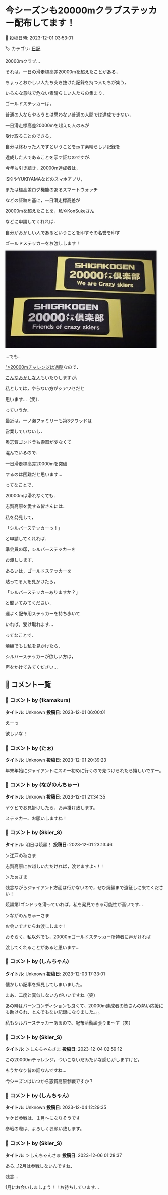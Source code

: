 # 今シーズンも20000mクラブステッカー配布してます！

📅 投稿日時: 2023-12-01 03:53:01

🏷️ カテゴリ: [日記](cc4b5682fb7b8b144980957a978653fb0.md)

20000mクラブ…





それは，一日の滑走標高差20000mを超えたことがある，


ちょっとおかしい人たち突き抜けた記録を持つ人たちが集う，


いろんな意味で危ない素晴らしい人たちの集まり．





ゴールドステッカーは，


普通の人ならやろうとは思わない普通の人間では達成できない，


一日滑走標高差20000mを超えた人のみが


受け取ることのできる，


自分は終わった人ですということを示す素晴らしい記録を


達成した人であることを示す証なのですが．





今年も引き続き，20000m達成者は，


iSKIやYUKIYAMAなどのスマホアプリ，


または標高差ログ機能のあるスマートウォッチ


などの証跡を基に，一日滑走標高差が


20000mを超えたことを，私やKonSukeさん


などに申請してくれれば．


自分がおかしい人であるということを印すその名誉を印す


ゴールドステッカーをお渡しします！







![619a6d32626b8fded1dc8d02502e7bdd.jpg](images/619a6d32626b8fded1dc8d02502e7bdd.jpg)







…でも．


[">20000mチャレンジは過酷](e5ac888953d6f80b44a7d8c590e3fd679.md)なので．


[こんなおかしな人](e67119fc051eac33a3c41c37125f335a8.md)もいたりしますが，


私としては，やらない方がシアワセだと


思います…（笑）．





っていうか．


最近は，一ノ瀬ファミリーも第3クワッドは


営業していないし．


奥志賀ゴンドラも搬器が少なくて


混んでいるので．


一日滑走標高差20000mを突破


するのは困難だと思います…





ってなことで．


20000mは滑れなくても．


志賀高原を愛する皆さんには．


私を発見して，


「シルバーステッカーっ！」


と申請してくれれば．


準会員の印，シルバーステッカーを


お渡しします．





あるいは，ゴールドステッカーを


貼ってる人を見かけたら，


「シルバーステッカーありますか？」


と聞いてみてください．


運よく配布用ステッカーを持ち歩いて


いれば，受け取れます…





ってなことで．


焼額でもし私を見かけたら．


シルバーステッカーが欲しい方は，


声をかけてみてください…

## 💬 コメント一覧

### 💬 コメント by (1kamakura)
**タイトル**: Unknown
**投稿日**: 2023-12-01 06:00:01

えーっ

欲しいな！

### 💬 コメント by (たぉ)
**タイトル**: Unknown
**投稿日**: 2023-12-01 20:39:23

年末年始にジャイアントにスキー初めに行くので見つけられたら嬉しいですー。

### 💬 コメント by (ながのんちゅー)
**タイトル**: Unknown
**投稿日**: 2023-12-01 21:34:35

ヤケビでお見掛けしたら、お声掛け致します。

ステッカー、お願いしますね！

### 💬 コメント by (Skier_S)
**タイトル**: 明日は焼額！
**投稿日**: 2023-12-01 23:13:46

＞江戸の秋さま

志賀高原にお越しいただければ，渡せますよ~！！



＞たぉさま

残念ながらジャイアント方面は行かないので，ぜひ焼額まで遠征しに来てください！

焼額第1ゴンドラを滑っていれば，私を発見できる可能性が高いです…



＞ながのんちゅーさま

お会いできたらお渡しします！

おそらく，私以外でも，20000mゴールドステッカー所持者に声かければ

渡してくれることがあると思います…

### 💬 コメント by (しんちゃん)
**タイトル**: Unknown
**投稿日**: 2023-12-03 17:33:01

懐かしい記事を拝見してしまいました。

まあ、二度と真似しない方がいいですね（笑）

あの時はバーンコンディションも良くて、20000m達成者の皆さんの熱い応援にも助けられ、とんでもない記録になりました。。。

私もシルバーステッカーあるので、配布活動頑張りま～す（笑）

### 💬 コメント by (Skier_S)
**タイトル**: ＞しんちゃんさま
**投稿日**: 2023-12-04 02:59:12

この20000mチャレンジ，ついこないだみたいな感じがしますけど，

もうかなり昔の話なんですね…

今シーズンはいつから志賀高原参戦ですか？

### 💬 コメント by (しんちゃん)
**タイトル**: Unknown
**投稿日**: 2023-12-04 12:29:35

ヤケビ参戦は、１月～になりそうです

参戦の際は、よろしくお願い致します。

### 💬 コメント by (Skier_S)
**タイトル**: ＞しんちゃんさま
**投稿日**: 2023-12-06 01:28:37

あら…12月は参戦しないんですね．

残念…

1月にお会いしましょう！！お待ちしています…

